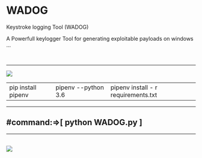 # WADOG
Keystroke logging Tool (WADOG)
<p>A Powerfull keylogger Tool for generating exploitable payloads on windows ...</p>
<br>
<hr>
<img src="https://github.com/MedAmineFouzai/WADOG/blob/master/Captures/Capture2.PNG">
<br>
<table>
 <tr>
  <td>pip install pipenv</td> 
  <td>pipenv --python 3.6</td>
  <td>pipenv install - r requirements.txt</td>
 </tr>
 </table>
<hr>
<h2>#command:=>[ python WADOG.py ]</h2>
<hr>
<br>
<img src="https://github.com/MedAmineFouzai/WADOG/blob/master/Captures/Capture.PNG">

